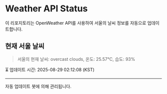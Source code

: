 
# Weather API Status

이 리포지토리는 OpenWeather API를 사용하여 서울의 날씨 정보를 자동으로 업데이트합니다.

## 현재 서울 날씨
> 서울의 현재 날씨: overcast clouds, 온도: 25.57°C, 습도: 93%

⏳ 업데이트 시간: 2025-08-29 02:12:08 (KST)

---
자동 업데이트 봇에 의해 관리됩니다.
